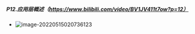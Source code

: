 ##### P12.应用层概述（https://www.bilibili.com/video/BV1JV411t7ow?p=12）

- ![image-20220515020736123](http://1.15.139.112:5000/static/typoraFigureBed/image-20220515020736123.png)